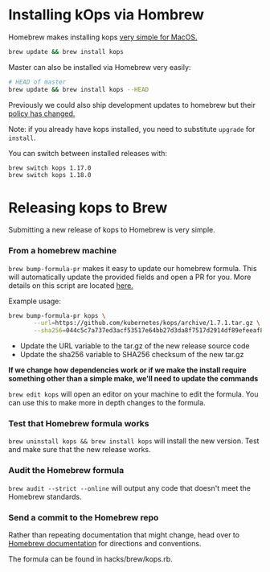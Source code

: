# Installing kOps via Hombrew

Homebrew makes installing kops [very simple for MacOS.](../install.md)
```bash
brew update && brew install kops
```

Master can also be installed via Homebrew very easily:
```bash
# HEAD of master
brew update && brew install kops --HEAD
```

Previously we could also ship development updates to homebrew but their [policy has changed.](https://github.com/Homebrew/brew/pull/5060#issuecomment-428149176)

Note: if you already have kops installed, you need to substitute `upgrade` for `install`.

You can switch between installed releases with:
```bash
brew switch kops 1.17.0
brew switch kops 1.18.0
```

# Releasing kops to Brew

Submitting a new release of kops to Homebrew is very simple.

### From a homebrew machine

`brew bump-formula-pr` makes it easy to update our homebrew formula.
This will automatically update the provided fields and open a PR for you.
More details on this script are located [here.](https://github.com/Homebrew/brew/blob/master/Library/Homebrew/dev-cmd/bump-formula-pr.rb)

Example usage:
```bash
brew bump-formula-pr kops \
       --url=https://github.com/kubernetes/kops/archive/1.7.1.tar.gz \
       --sha256=044c5c7a737ed3acf53517e64bb27d3da8f7517d2914df89efeeaf84bc8a722a
```

* Update the URL variable to the tar.gz of the new release source code
* Update the sha256 variable to SHA256 checksum of the new tar.gz

**If we change how dependencies work or if we make the install require something other than a simple make, we'll need to update the commands**

```brew edit kops``` will open an editor on your machine to edit the formula.
You can use this to make more in depth changes to the formula.

### Test that Homebrew formula works
```brew uninstall kops && brew install kops``` will install the new version.
Test and make sure that the new release works.

### Audit the Homebrew formula
```brew audit --strict --online``` will output any code that doesn't meet the Homebrew standards.

### Send a commit to the Homebrew repo

Rather than repeating documentation that might change, head over to
[Homebrew documentation](https://github.com/Homebrew/brew/blob/master/docs/Formula-Cookbook.md#commit)
for directions and conventions.


The formula can be found in hacks/brew/kops.rb.
